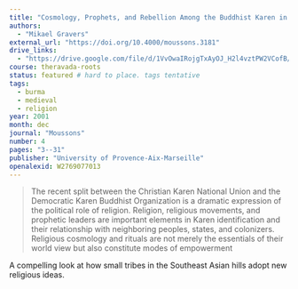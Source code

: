 ```yaml
---
title: "Cosmology, Prophets, and Rebellion Among the Buddhist Karen in Burma and Thailand"
authors:
  - "Mikael Gravers"
external_url: "https://doi.org/10.4000/moussons.3181"
drive_links:
  - "https://drive.google.com/file/d/1VvOwaIRojgTxAyOJ_H2l4vztPW2VCofB/view?usp=drivesdk"
course: theravada-roots
status: featured # hard to place. tags tentative
tags:
  - burma
  - medieval
  - religion
year: 2001
month: dec
journal: "Moussons"
number: 4
pages: "3--31"
publisher: "University of Provence-Aix-Marseille"
openalexid: W2769077013
---
```


> The recent split between the Christian Karen National Union and the Democratic Karen Buddhist Organization is a dramatic expression of the political role of religion.
> Religion, religious movements, and prophetic leaders are important elements in Karen identification and their relationship with neighboring peoples, states, and colonizers.
> Religious cosmology and rituals are not merely the essentials of their world view but also constitute modes of empowerment

A compelling look at how small tribes in the Southeast Asian hills adopt new religious ideas.
